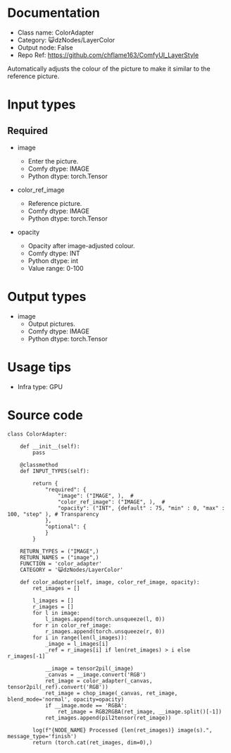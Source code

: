 # Documentation
- Class name: ColorAdapter
- Category: 😺dzNodes/LayerColor
- Output node: False
- Repo Ref: https://github.com/chflame163/ComfyUI_LayerStyle

Automatically adjusts the colour of the picture to make it similar to the reference picture.

# Input types
## Required

- image
    - Enter the picture.
    - Comfy dtype: IMAGE
    - Python dtype: torch.Tensor

- color_ref_image
    - Reference picture.
    - Comfy dtype: IMAGE
    - Python dtype: torch.Tensor

- opacity
    - Opacity after image-adjusted colour.
    - Comfy dtype: INT
    - Python dtype: int
    - Value range: 0-100

# Output types

- image
    - Output pictures.
    - Comfy dtype: IMAGE
    - Python dtype: torch.Tensor

# Usage tips
- Infra type: GPU

# Source code
```
class ColorAdapter:

    def __init__(self):
        pass

    @classmethod
    def INPUT_TYPES(self):

        return {
            "required": {
                "image": ("IMAGE", ),  #
                "color_ref_image": ("IMAGE", ),  #
                "opacity": ("INT", {default" : 75, "min" : 0, "max" : 100, "step" ), # Transparency
            },
            "optional": {
            }
        }

    RETURN_TYPES = ("IMAGE",)
    RETURN_NAMES = ("image",)
    FUNCTION = 'color_adapter'
    CATEGORY = '😺dzNodes/LayerColor'

    def color_adapter(self, image, color_ref_image, opacity):
        ret_images = []

        l_images = []
        r_images = []
        for l in image:
            l_images.append(torch.unsqueeze(l, 0))
        for r in color_ref_image:
            r_images.append(torch.unsqueeze(r, 0))
        for i in range(len(l_images)):
            _image = l_images[i]
            _ref = r_images[i] if len(ret_images) > i else r_images[-1]

            __image = tensor2pil(_image)
            _canvas = __image.convert('RGB')
            ret_image = color_adapter(_canvas, tensor2pil(_ref).convert('RGB'))
            ret_image = chop_image(_canvas, ret_image, blend_mode='normal', opacity=opacity)
            if __image.mode == 'RGBA':
                ret_image = RGB2RGBA(ret_image, __image.split()[-1])
            ret_images.append(pil2tensor(ret_image))

        log(f"{NODE_NAME} Processed {len(ret_images)} image(s).", message_type='finish')
        return (torch.cat(ret_images, dim=0),)
```